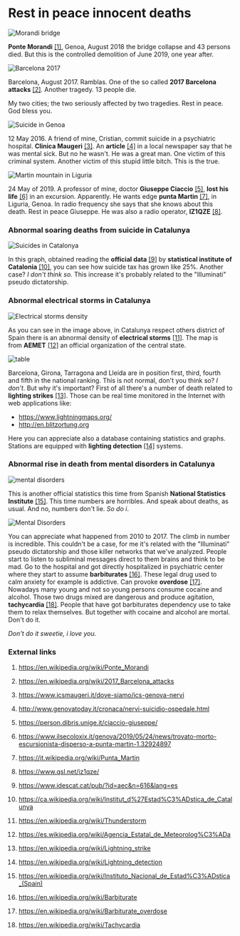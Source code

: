 # Rest in peace innocent deaths

![Morandi bridge](http://telecomlobby.com/Images/remote_neural_monitoring_network_technomafia_crimes_related_deaths_morandi.webp)

**Ponte Morandi** [[1]](https://en.wikipedia.org/wiki/Ponte_Morandi), Genoa, August 2018 the bridge collapse and 43 persons died. But this is the controlled demolition of June 2019, one year after.

![Barcelona 2017](http://telecomlobby.com/Images/remote_neural_monitoring_network_technomafia_crimes_related_deaths_barcelona_ramblas.webp)

Barcelona, August 2017. Ramblas. One of the so called **2017 Barcelona attacks** [[2]](https://en.wikipedia.org/wiki/2017_Barcelona_attacks). Another tragedy. 13 people die.

My two cities; the two seriously affected by two tragedies. Rest in peace. God bless you.

![Suicide in Genoa](http://telecomlobby.com/Images/remote_neural_monitoring_network_technomafia_crimes_clinica.webp)

 12 May 2016. A friend of mine, Cristian, commit suicide in a psychiatric hospital. **Clinica Maugeri** [[3]](https://www.icsmaugeri.it/dove-siamo/ics-genova-nervi). An **article** [[4]](http://www.genovatoday.it/cronaca/nervi-suicidio-ospedale.html) in a local newspaper say that he was mental sick. But no he wasn't. He was a great man. One victim of this criminal system. Another victim of this stupid little bitch. This is the true.

![Martin mountain in Liguria](http://telecomlobby.com/Images/remote_neural_monitoring_network_technomafia_crimes_martin.webp)

24 May of 2019. A professor of mine, doctor **Giuseppe Ciaccio** [[5]](https://person.dibris.unige.it/ciaccio-giuseppe/), **lost his life** [[6]](https://www.ilsecoloxix.it/genova/2019/05/24/news/trovato-morto-escursionista-disperso-a-punta-martin-1.32924897) in an excursion. Apparently. He wants edge **punta Martin** [[7]](https://it.wikipedia.org/wiki/Punta_Martin), in Liguria, Genoa. In radio frequency she says that she knows about this death. Rest in peace Giuseppe. He was also a radio operator, **IZ1QZE** [[8]](https://www.qsl.net/iz1qze/).

### Abnormal soaring deaths from suicide in Catalunya 

![Suicides in Catalonya](http://telecomlobby.com/Images/remote_neural_monitoring_network_technomafia_crimes_suicides.webp)

In this graph, obtained reading the **official data** [[9]](https://www.idescat.cat/pub/?id=aec&n=616&lang=es) by **statistical institute of Catalonia** [[10]](https://ca.wikipedia.org/wiki/Institut_d%27Estad%C3%ADstica_de_Catalunya), you can see how suicide tax has grown like 25%. Another case? *I don't think so*. This increase it's probably related to the "Illuminati" pseudo dictatorship. 

### Abnormal electrical storms in Catalunya

![Electrical storms density](../Images/rayoscat.png)

As you can see in the image above, in Catalunya respect others district of Spain there is an abnormal density of **electrical storms** [[11]](https://en.wikipedia.org/wiki/Thunderstorm). The map is from **AEMET** [[12]](https://es.wikipedia.org/wiki/Agencia_Estatal_de_Meteorolog%C3%ADa) an official organization of the central state.

![table](../Images/rayosBCNtable.png)

Barcelona, Girona, Tarragona and Lleida are in position first, third, fourth and fifth in the national ranking. This is not normal, don't you think so? *I don't*. But why it's important? First of all there's a number of death related to **lighting strikes** [[13]](https://en.wikipedia.org/wiki/Lightning_strike). Those can be real time monitored in the Internet with web applications like:

- https://www.lightningmaps.org/
- http://en.blitzortung.org

Here you can appreciate also a database containing statistics and graphs. Stations are equipped with **lighting detection** [[14]](https://en.wikipedia.org/wiki/Lightning_detection) systems.

### Abnormal rise in death from mental disorders in Catalunya

![mental disorders](../Images/Mental_Disorder_Silhouette.png)

This is another official statistics this time from Spanish  **National Statistics Institute** [[15]](https://en.wikipedia.org/wiki/Instituto_Nacional_de_Estad%C3%ADstica_(Spain)). This time numbers are horribles. And speak about deaths, as usual. And no, numbers don't lie. *So do i*. 

![Mental Disorders](../Images/mentaldisorders.png)

You can appreciate what happened from 2010 to 2017. The climb in number is incredible. This couldn't be a case, for me it's related with the "Illuminati" pseudo dictatorship and those killer networks that we've analyzed. People start to listen to subliminal messages direct to them brains and think to be mad. Go to the hospital and got directly hospitalized in psychiatric center where they start to assume **barbiturates** [[16]](https://en.wikipedia.org/wiki/Barbiturate). These legal drug used to calm anxiety for example is addictive. Can provoke **overdose** [[17]](https://en.wikipedia.org/wiki/Barbiturate_overdose). Nowadays many young and not so young persons consume cocaine and alcohol. Those two drugs mixed are dangerous and produce agitation, **tachycardia** [[18]](https://en.wikipedia.org/wiki/Tachycardia). People that have got barbiturates dependency use to take them to relax themselves. But together with cocaine and alcohol are mortal. Don't do it. 

*Don't do it sweetie, i love you.*

### External links

1. https://en.wikipedia.org/wiki/Ponte_Morandi

2. https://en.wikipedia.org/wiki/2017_Barcelona_attacks

3. https://www.icsmaugeri.it/dove-siamo/ics-genova-nervi

4. http://www.genovatoday.it/cronaca/nervi-suicidio-ospedale.html

5. https://person.dibris.unige.it/ciaccio-giuseppe/

6. https://www.ilsecoloxix.it/genova/2019/05/24/news/trovato-morto-escursionista-disperso-a-punta-martin-1.32924897

7. https://it.wikipedia.org/wiki/Punta_Martin

8. https://www.qsl.net/iz1qze/

9. https://www.idescat.cat/pub/?id=aec&n=616&lang=es

10. https://ca.wikipedia.org/wiki/Institut_d%27Estad%C3%ADstica_de_Catalunya

11. https://en.wikipedia.org/wiki/Thunderstorm

12. https://es.wikipedia.org/wiki/Agencia_Estatal_de_Meteorolog%C3%ADa

13. https://en.wikipedia.org/wiki/Lightning_strike

14. https://en.wikipedia.org/wiki/Lightning_detection

15. https://en.wikipedia.org/wiki/Instituto_Nacional_de_Estad%C3%ADstica_(Spain)

16. https://en.wikipedia.org/wiki/Barbiturate

17. https://en.wikipedia.org/wiki/Barbiturate_overdose

18. https://en.wikipedia.org/wiki/Tachycardia

    ​	